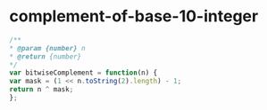 
  # complement-of-base-10-integer

  ```javascript
  /**
 * @param {number} n
 * @return {number}
 */
var bitwiseComplement = function(n) {
  var mask = (1 << n.toString(2).length) - 1;
  return n ^ mask;
};
  ```
  